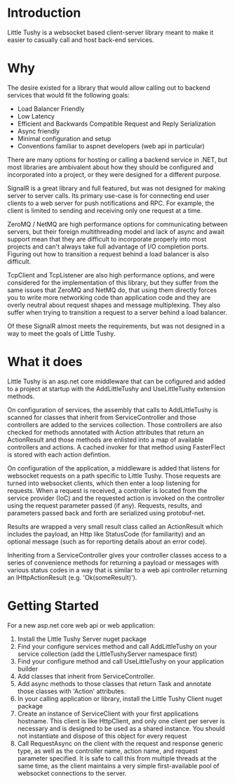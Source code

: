 # Introduction 
Little Tushy is a websocket based client-server library meant to make it
easier to casually call and host back-end services.

# Why

The desire existed for a library that would allow calling out to backend services that would
fit the following goals:

*  Load Balancer Friendly
*  Low Latency
*  Efficient and Backwards Compatible Request and Reply Serialization
*  Async friendly
*  Minimal configuration and setup
*  Conventions familiar to aspnet developers (web api in particular)

There are many options for hosting or calling a backend service in .NET, but
most libraries are ambivalent about how they should be configured and incorporated
into a project, or they were designed for a different purpose.

SignalR is a great library and full featured, but was not designed for making server to
server calls. Its primary use-case is for connecting end user clients to a web server
for push notifications and RPC. For example, the client is limited to sending and receiving
only one request at a time.

ZeroMQ / NetMQ are high performance options for communicating between servers, but
their foreign multithreading model and lack of async and await support mean that they
are difficult to incorporate properly into most projects and can't always take full 
advantage of I/O completion ports. Figuring out how to transition a request behind a load
balancer is also difficult.

TcpClient and TcpListener are also high performance options, and were considered for the
implementation of this library, but they suffer from the same issues that ZeroMQ and NetMQ
do, that using them directly forces you to write more networking code than application code
and they are overly neutral about request shapes and message multiplexing. They also suffer
when trying to transition a request to a server behind a load balancer.

Of these SignalR almost meets the requirements, but was not designed in a way to meet the
goals of Little Tushy.

# What it does
Little Tushy is an asp.net core middleware that can be cofigured and added to a project
at startup with the AddLittleTushy and UseLittleTushy extension methods.

On configuration of services, the assembly that calls to AddLittleTushy is scanned for classes that inherit from ServiceController and those controllers are added to the services collection.
Those controllers are also checked for methods annotated with Action attributes that return an ActionResult and those methods are enlisted into a map of available controllers and actions. A cached invoker for that method using FasterFlect is stored with each action defintion.

On configuration of the application, a middleware is added that listens for websocket requests on a path specific to Little Tushy. Those requests are turned into websocket clients, which then
enter a loop listening for requests. When a request is received, a controller is located
from the service provider (IoC) and the requested action is invoked on the controller
using the request parameter passed (if any). Requests, results, and parameters passed back
and forth are serialized using protobuf-net.

Results are wrapped a very small result class called an ActionResult which includes the payload, an Http like StatusCode (for familiarity) and an optional message (such as for reporting details about an error code).

Inheriting from a ServiceController gives your controller classes access to a series of convenience methods for returning a payload or messages with various status codes in a way
that is similar to a web api controller returning an IHttpActionResult (e.g. 'Ok(someResult)').

# Getting Started
For a new asp.net core web api or web application:
1.  Install the Little Tushy Server nuget package
2.  Find your configure services method and call AddLittleTushy on your service collection (add the LittleTushyServer namespace first)
3.  Find your configure method and call UseLittleTushy on your application builder
4.  Add classes that inherit from ServiceController. 
5.  Add async methods to those classes that return Task<ActionResult> and annotate those classes with 'Action' attributes.
6.  In your calling application or library, install the Little Tushy Client nuget package
7.  Create an instance of ServiceClient with your first applications hostname. This client is like HttpClient, and only one client per server is necessary and is designed to be used as a shared instance. You should not instantiate and dispose of this object for every request
8.  Call RequestAsync on the client with the request and response generic type, as well as
the controller name, action name, and request parameter specified. It is safe to call this from
multiple threads at the same time, as the client maintains a very simple first-available pool of
websocket connections to the server.

<!-- # Build and Test
TODO: Describe and show how to build your code and run the tests. 

# Contribute
TODO: Explain how other users and developers can contribute to make your code better. 

If you want to learn more about creating good readme files then refer the following [guidelines](https://www.visualstudio.com/en-us/docs/git/create-a-readme). You can also seek inspiration from the below readme files:
- [ASP.NET Core](https://github.com/aspnet/Home)
- [Visual Studio Code](https://github.com/Microsoft/vscode)
- [Chakra Core](https://github.com/Microsoft/ChakraCore) -->